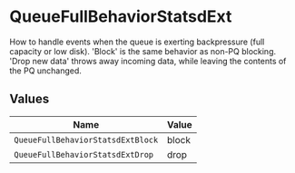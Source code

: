 # QueueFullBehaviorStatsdExt

How to handle events when the queue is exerting backpressure (full capacity or low disk). 'Block' is the same behavior as non-PQ blocking. 'Drop new data' throws away incoming data, while leaving the contents of the PQ unchanged.


## Values

| Name                              | Value                             |
| --------------------------------- | --------------------------------- |
| `QueueFullBehaviorStatsdExtBlock` | block                             |
| `QueueFullBehaviorStatsdExtDrop`  | drop                              |